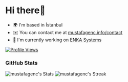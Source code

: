 # Hi there👋

- 🌍 I'm based in İstanbul
- ✉️ You can contact me at [mustafagenc.info/contact](https://mustafagenc.info/contact/)
- 🚀 I'm currently working on [ENKA Systems](https://www.enkasystems.com/solutions/egem-global-equipment-management-system/)

[![Profile Views](https://komarev.com/ghpvc/?username=mustafagenc&label=Profile%20views&color=1c87ca&style=flat)](https://mustafagenc.com)

### GitHub Stats

![mustafagenc's Stats](https://github-readme-stats.vercel.app/api?username=mustafagenc&theme=tokyonight&show_icons=true&hide_border=true&count_private=true) ![mustafagenc's Streak](https://github-readme-streak-stats.herokuapp.com/?user=mustafagenc&theme=tokyonight&hide_border=true)
